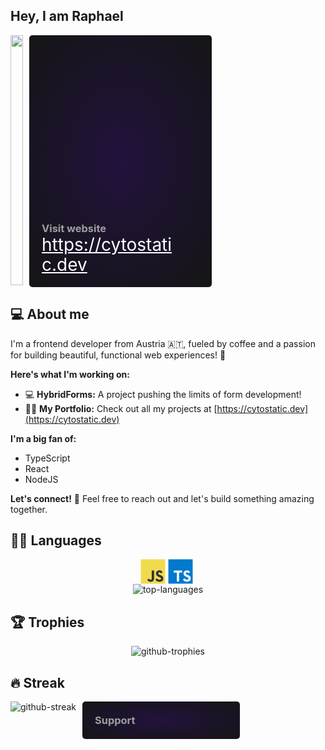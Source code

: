 ## Hey, I am Raphael



<div style="display: flex; gap: 10px; width: 100%; height: auto; margin-bottom: 10px;">
<picture>
  <source
    srcset="https://github-readme-stats.vercel.app/api?username=cytostatic&show_icons=true&theme=dark"
    media="(prefers-color-scheme: dark)"
  />
  <source
    srcset="https://github-readme-stats.vercel.app/api?username=cytostatic&show_icons=true"
    media="(prefers-color-scheme: light), (prefers-color-scheme: no-preference)"
  />
  <img src="https://github-readme-stats.vercel.app/api?username=cytostatic&show_icons=true" height="400px" width="100%" />
</picture>
<div style="width: 50%; padding: 20px; height: auto; border-radius: 5px; background: radial-gradient(#22123D, #151515); display: flex; flex-direction: column; align-items: start; justify-content: end;">
    <h3 style="color: #9F9F9F; margin: 0;">Visit website</h3>
    <a href="https://cytostatic.dev" target="_blank" class="big-font" style="color: #fff; font-size: 28px; width: calc(100% - 40px); line-height: 32px;">https://cytostatic.dev</a>
</div>
</div>

## 💻 About me

I'm a frontend developer from Austria 🇦🇹, fueled by coffee and a passion for building beautiful, functional web experiences! 🚀

**Here's what I'm working on:**

* 💻  **HybridForms:**  A project pushing the limits of form development! 
* 👨‍💻  **My Portfolio:** Check out all my projects at [https://cytostatic.dev](https://cytostatic.dev) 

**I'm a big fan of:**

*  TypeScript 
*  React 
*  NodeJS

**Let's connect!**  🤝  Feel free to reach out and let's build something amazing together. 


## 👨‍💻 Languages

<div style="display: flex; align-items: center; justify-content: center;">
<img src="https://github.com/devicons/devicon/blob/master/icons/javascript/javascript-original.svg" alt="javascript" width="40" height="40"/>&nbsp;<img src="https://github.com/devicons/devicon/blob/master/icons/typescript/typescript-original.svg" alt="typescript" width="40" height="40"/>&nbsp;
</div>
<div style="display: flex; align-items: center; justify-content: center;">
<img src="https://github-readme-stats.vercel.app/api/top-langs/?username=cytostatic&layout=compact&theme=vision-friendly-dark" alt="top-languages" />
</div>


## 🏆 Trophies
<div align="center">
  <img src="https://github-profile-trophy.vercel.app/?username=cytostatic&theme=dark_lover" alt="github-trophies" />
</div>

## 🔥 Streak

<div style="display: flex; flex-wrap: wrap; gap: 10px; width: 100%; height: auto; margin-bottom: 10px;">
<img src="https://streak-stats.demolab.com?user=cytostatic&theme=highcontrast" alt="github-streak" />
<div style="width: calc(50% - 40px); padding: 20px; height: auto; border-radius: 5px; background: radial-gradient(#22123D, #151515); display: flex; flex-direction: column; align-items: start; justify-content: end;">
    <h3 style="color: #9F9F9F; margin: 0;">Support</h3>
    <a href="" target="_blank" style="color: #fff; font-size: 28px; width: calc(100% - 40px); line-height: 32px;"></a>
</div>
</div>
